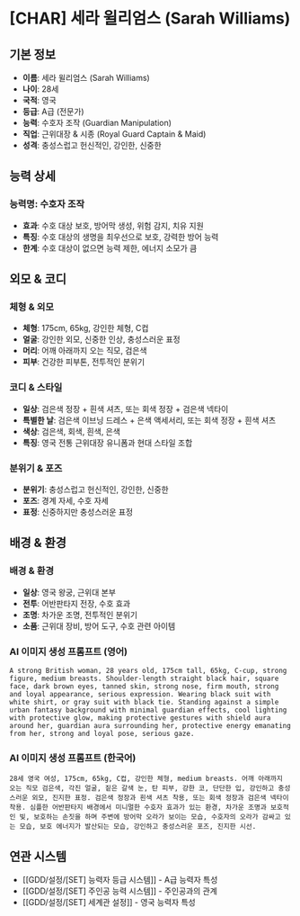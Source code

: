 # [CHAR] 세라 윌리엄스 (Sarah Williams)

## 기본 정보
- **이름**: 세라 윌리엄스 (Sarah Williams)
- **나이**: 28세
- **국적**: 영국
- **등급**: A급 (전문가)
- **능력**: 수호자 조작 (Guardian Manipulation)
- **직업**: 근위대장 & 시종 (Royal Guard Captain & Maid)
- **성격**: 충성스럽고 헌신적인, 강인한, 신중한

## 능력 상세
### 능력명: 수호자 조작
- **효과**: 수호 대상 보호, 방어막 생성, 위험 감지, 치유 지원
- **특징**: 수호 대상의 생명을 최우선으로 보호, 강력한 방어 능력
- **한계**: 수호 대상이 없으면 능력 제한, 에너지 소모가 큼

## 외모 & 코디
### 체형 & 외모
- **체형**: 175cm, 65kg, 강인한 체형, C컵
- **얼굴**: 강인한 외모, 신중한 인상, 충성스러운 표정
- **머리**: 어깨 아래까지 오는 직모, 검은색
- **피부**: 건강한 피부톤, 전투적인 분위기

### 코디 & 스타일
- **일상**: 검은색 정장 + 흰색 셔츠, 또는 회색 정장 + 검은색 넥타이
- **특별한 날**: 검은색 이브닝 드레스 + 은색 액세서리, 또는 회색 정장 + 흰색 셔츠
- **색상**: 검은색, 회색, 흰색, 은색
- **특징**: 영국 전통 근위대장 유니폼과 현대 스타일 조합

### 분위기 & 포즈
- **분위기**: 충성스럽고 헌신적인, 강인한, 신중한
- **포즈**: 경계 자세, 수호 자세
- **표정**: 신중하지만 충성스러운 표정

## 배경 & 환경
### 배경 & 환경
- **일상**: 영국 왕궁, 근위대 본부
- **전투**: 어반판타지 전장, 수호 효과
- **조명**: 차가운 조명, 전투적인 분위기
- **소품**: 근위대 장비, 방어 도구, 수호 관련 아이템

### AI 이미지 생성 프롬프트 (영어)
```
A strong British woman, 28 years old, 175cm tall, 65kg, C-cup, strong figure, medium breasts. Shoulder-length straight black hair, square face, dark brown eyes, tanned skin, strong nose, firm mouth, strong and loyal appearance, serious expression. Wearing black suit with white shirt, or gray suit with black tie. Standing against a simple urban fantasy background with minimal guardian effects, cool lighting with protective glow, making protective gestures with shield aura around her, guardian aura surrounding her, protective energy emanating from her, strong and loyal pose, serious gaze.
```

### AI 이미지 생성 프롬프트 (한국어)
```
28세 영국 여성, 175cm, 65kg, C컵, 강인한 체형, medium breasts. 어깨 아래까지 오는 직모 검은색, 각진 얼굴, 짙은 갈색 눈, 탄 피부, 강한 코, 단단한 입, 강인하고 충성스러운 외모, 진지한 표정. 검은색 정장과 흰색 셔츠 착용, 또는 회색 정장과 검은색 넥타이 착용. 심플한 어반판타지 배경에서 미니멀한 수호자 효과가 있는 환경, 차가운 조명과 보호적인 빛, 보호하는 손짓을 하며 주변에 방어막 오라가 보이는 모습, 수호자의 오라가 감싸고 있는 모습, 보호 에너지가 발산되는 모습, 강인하고 충성스러운 포즈, 진지한 시선.
```

## 연관 시스템
- [[GDD/설정/[SET] 능력자 등급 시스템]] - A급 능력자 특성
- [[GDD/설정/[SET] 주인공 능력 시스템]] - 주인공과의 관계
- [[GDD/설정/[SET] 세계관 설정]] - 영국 능력자 특성
